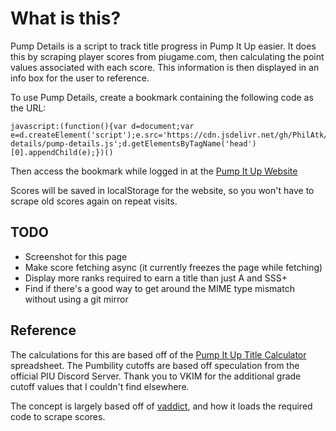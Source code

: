 # What is this?
Pump Details is a script to track title progress in Pump It Up easier. It does this by scraping player scores from piugame.com, then calculating the point values associated with each score. This information is then displayed in an info box for the user to reference.

To use Pump Details, create a bookmark containing the following code as the URL:
```
javascript:(function(){var d=document;var e=d.createElement('script');e.src='https://cdn.jsdelivr.net/gh/PhilAtk/pump-details/pump-details.js';d.getElementsByTagName('head')[0].appendChild(e);})()
```

Then access the bookmark while logged in at the [Pump It Up Website](https://piugame.com/)

Scores will be saved in localStorage for the website, so you won't have to scrape old scores again on repeat visits.

## TODO
- Screenshot for this page
- Make score fetching async (it currently freezes the page while fetching)
- Display more ranks required to earn a title than just A and SSS+
- Find if there's a good way to get around the MIME type mismatch without using a git mirror

## Reference
The calculations for this are based off of the [Pump It Up Title Calculator](https://docs.google.com/spreadsheets/d/1O3xmKyy3kZlB87YcUIQvnQkA0FMCfhCoPXz2V-o7Lwk/edit#gid=0) spreadsheet. The Pumbility cutoffs are based off speculation from the official PIU Discord Server. Thank you to VKIM for the additional grade cutoff values that I couldn't find elsewhere.

The concept is largely based off of [vaddict](https://vaddict.b35.jp/), and how it loads the required code to scrape scores.
